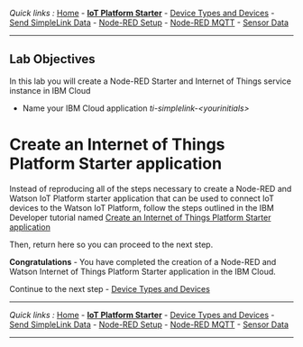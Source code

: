 *Quick links :*
[Home](/README.md) - [**IoT Platform Starter**](CREATEIOTP.md) - [Device Types and Devices](SIMPLELINKDEVICE.md) - [Send SimpleLink Data](SENDCC3235.md) - [Node-RED Setup](NODERED.md) - [Node-RED MQTT](MQTTCONFIG.md) - [Sensor Data](SIMPLELINKIOTDATA.md)
***

## Lab Objectives

In this lab you will create a Node-RED Starter and Internet of Things service instance in IBM Cloud

- Name your IBM Cloud application *ti-simplelink-\<yourinitials\>*

# Create an Internet of Things Platform Starter application

Instead of reproducing all of the steps necessary to create a Node-RED and Watson IoT Platform starter application that can be used to connect IoT devices to the Watson IoT Platform, follow the steps outlined in the IBM Developer tutorial named [Create an Internet of Things Platform Starter application](https://developer.ibm.com/tutorials/how-to-create-an-internet-of-things-platform-starter-application/)

Then, return here so you can proceed to the next step.

**Congratulations** - You have completed the creation of a Node-RED and Watson Internet of Things Platform Starter application in the IBM Cloud.

Continue to the next step - [Device Types and Devices](SIMPLELINKDEVICE.md)

***
*Quick links :*
[Home](/README.md) - [**IoT Platform Starter**](CREATEIOTP.md) - [Device Types and Devices](SIMPLELINKDEVICE.md) - [Send SimpleLink Data](SENDCC3235.md) - [Node-RED Setup](NODERED.md) - [Node-RED MQTT](MQTTCONFIG.md) - [Sensor Data](SIMPLELINKIOTDATA.md)
***
